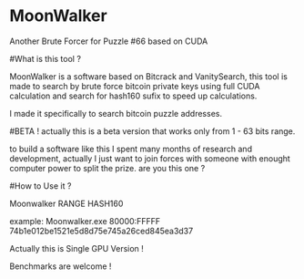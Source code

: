 # MoonWalker

Another Brute Forcer for Puzzle #66 based on CUDA

#What is this tool ?

MoonWalker is a software based on Bitcrack and VanitySearch, this tool is made to search by brute force bitcoin private keys using full CUDA calculation and search for hash160 sufix to speed up calculations.

I made it specifically to search bitcoin puzzle addresses.

#BETA !
actually this is a beta version that works only from 1 - 63 bits range.


to build a software like this I spent many months of research and development, actually I just want to join forces with someone with enought computer power to split the prize. are you this one ?

#How to Use it ?

Moonwalker RANGE HASH160

example: 
Moonwalker.exe 80000:FFFFF 74b1e012be1521e5d8d75e745a26ced845ea3d37

Actually this is Single GPU Version !

Benchmarks are welcome !
